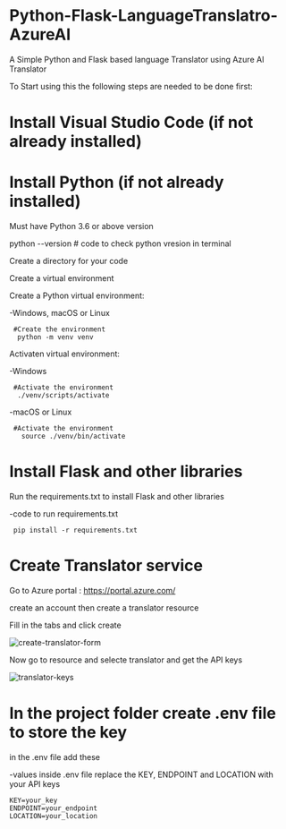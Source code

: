# Python-Flask-LanguageTranslatro-AzureAI
A Simple Python and Flask based language Translator using Azure AI Translator


To Start using this the following steps are needed to be done first:

# Install Visual Studio Code (if not already installed)

# Install Python (if not already installed)
  Must have Python 3.6 or above version
  
  python --version   # code to check python vresion in terminal
  
  Create a directory for your code
  
  Create a virtual environment 
  
  Create a Python virtual environment:
  
  -Windows, macOS or Linux
  
     #Create the environment
      python -m venv venv
      
  Activaten virtual environment:
  
  -Windows
  
     #Activate the environment
      ./venv/scripts/activate
  -macOS or Linux
  
     #Activate the environment
       source ./venv/bin/activate

# Install Flask and other libraries

   Run the requirements.txt to install Flask and other libraries
   
   -code to run requirements.txt
   
     pip install -r requirements.txt

# Create Translator service
  Go to Azure portal : https://portal.azure.com/
  
  create an account then create a translator resource
  
  Fill in the tabs and click create
  
  ![create-translator-form](https://github.com/NithinRaj99/Python-Flask-LanguageTranslatro-AzureAI/assets/105411249/bf53484a-162d-43cb-8744-95d82b930140)
  
  Now go to resource and selecte translator and get the API keys
  
  ![translator-keys](https://github.com/NithinRaj99/Python-Flask-LanguageTranslatro-AzureAI/assets/105411249/3c9ccf93-d15d-40d1-a9ac-fdf7cf60c87e)

# In the project folder create .env file to store the key
  in the .env file add these
  
  -values inside .env file replace the KEY, ENDPOINT and LOCATION with your API keys
  
    KEY=your_key
    ENDPOINT=your_endpoint
    LOCATION=your_location
  
  


